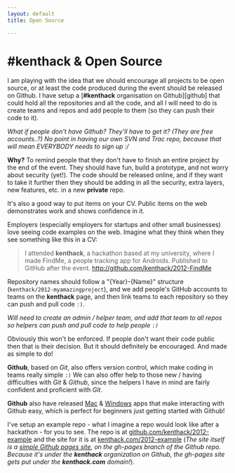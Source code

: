 ```yaml
---
layout: default
title: Open Source

---
```

# #kenthack & Open Source

I am playing with the idea that we should encourage all projects to be open source, or at least the code produced during the event should be released on Github. I have setup a [**#kenthack** organisation on Github][github] that could hold all the repositories and all the code, and all I will need to do is create teams and repos and add people to them (so they can push their code to it).

*What if people don't have Github? They'll have to get it? (They are free accounts..?) No point in having our own SVN and Trac repo, because that will mean EVERYBODY needs to sign up :/*

**Why?** To remind people that they don't have to finish an entire project by the end of the event. They should have fun, build a prototype, and not worry about security (yet!). The code should be released online, and if they want to take it further then they should be adding in all the security, extra layers, new features, etc. in a new **private** repo.

It's also a good way to put items on your CV. Public items on the web demonstrates work and shows confidence in it. 

Employers (especially employers for startups and other small businesses) love seeing code examples on the web. Imagine what they think when they see something like this in a CV:

> I attended **kenthack**, a hackathon based at my university, where I made FindMe, a people tracking app for Androids. Published to GitHub after the event.
> http://github.com/kenthack/2012-FindMe

Repository names should follow a "{Year}-{Name}" structure (`kenthack/2012-myamazingproject`), and we add people's GitHub accounts to teams on the **kenthack** page, and then link teams to each repository so they can push and pull code `:)`.

*Will need to create an admin / helper team, and add that team to all repos so helpers can push and pull code to help people `:)`*

Obviously this won't be enforced. If people don't want their code public then that is their decision. But it should definitely be encouraged. And made as simple to do!

**Github**, based on *Git*, also offers version control, which make coding in teams really simple `:)` We can also offer help to those new / having difficulties with *Git* & *Github*, since the helpers I have in mind are fairly confident and proficient with *Git*.

**Github** also have released [Mac](//mac.github.com) & [Windows](//windows.github.com) apps that make interacting with Github easy, which is perfect for beginners just getting started with Github!

I've setup an example repo - what I imagine a repo would look like after a hackathon - for you to see. The repo is at [github.com/kenthack/2012-example](//github.com/kenthack/2012-example) and the site for it is at [kenthack.com/2012-example](//kenthack.com/2012-example) (*The site itself is a [simple Github pages site](//pages.github.com), on the gh-pages branch of the Github repo. Because it's under the **kenthack** organization on Github, the gh-pages site gets put under the **kenthack.com** domain!*).